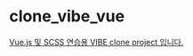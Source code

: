 # clone_vibe_vue

<a href="https://zooioioq.github.io/clone_vibe_vue/"> Vue.js 및 SCSS 연습용 VIBE clone project 입니다. </a>

